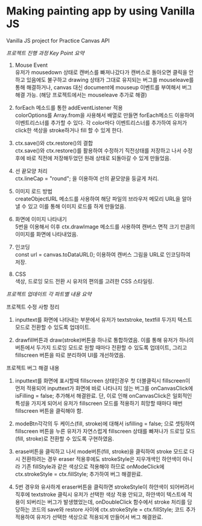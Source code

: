 # Making painting app by using Vanilla JS

Vanilla JS project for Practice Canvas API

_프로젝트 진행 과정 Key Point 요약_

1. Mouse Event
   </br>
   유저가 mousedown 상태로 캔버스를 빠져나갔다가 캔버스로 돌아오면 클릭을 안하고 있음에도 불구하고 drawing 상태가 그대로 유지되는 버그를 mouseleave를 통해 해결하거나, canvas 대신 document에 mouseup 이벤트를 부여해서 버그 해결 가능. (해당 프로젝트에서는 mouseleave 추가로 해결)

2. forEach 메소드를 통한 addEventListener 적용
   </br>
   colorOptions를 Array.from을 사용해서 배열로 만들면 forEach메소드 이용하여 이벤트리스너를 추가할 수 있다. 각 color마다 이벤트리스너를 추가하여 유저가 click한 색상을 stroke하거나 fill 할 수 있게 한다.

3. ctx.save()와 ctx.restore()의 결합
   </br>
   ctx.save()와 ctx.restore()를 활용하여 수정하기 직전상태를 저장하고 나서 수정 후에 바로 직전에 저장해두었던 원래 상태로 되돌아갈 수 있게 만들었음.

4. 선 끝모양 처리
   </br>
   ctx.lineCap = "round"; 을 이용하여 선의 끝모양을 둥글게 처리.

5. 이미지 로드 방법
   </br>
   createObjectURL 메소드를 사용하여 해당 파일의 브라우저 메모리 URL을 알아낼 수 있고 이를 통해 이미지 로드를 하게 만들었음.

6. 화면에 이미지 나타내기
   </br>
   5번을 이용해서 이후 ctx.drawImage 메소드를 사용하여 캔버스 면적 크기 만큼의 이미지를 화면에 나타내었음.

7. 인코딩
   </br>
   const url = canvas.toDataURL(); 이용하여 캔버스 그림을 URL로 인코딩하여 저장.

8. CSS
   </br>
   색상, 드로잉 모드 전환 시 유저의 편의를 고려한 CSS 스타일링.

_프로젝트 업데이트 각 파트별 내용 요약_

프로젝트 수정 사항 정리

1. inputtext를 화면에 나타내는 부분에서 유저가 textstroke, textfill 두가지 텍스트 모드로 전환할 수 있도록 업데이트.

2. drawfill버튼과 draw(stroke)버튼을 하나로 통합하였음. 이를 통해 유저가 하나의 버튼에서 두가지 드로잉 모드로 원할 때마다 전환할 수 있도록 업데이트, 그리고 fillscreen 버튼을 따로 분리하여 UI를 개선하였음.

프로젝트 버그 해결 내용

1. inputtext를 화면에 표시할때 fillscreen 상태인경우 첫 더블클릭시 fillscreen이 먼저 적용되어 inputtext가 화면에 바로 나타나지 않는 버그를 onCanvasClick에 isFilling = false; 추가해서 해결완료. 단, 이로 인해 onCanvasClick은 일회적인 특성을 가지게 되어서 유저가 fillscreen 모드를 적용하기 희망할 때마다 매번 fillscreen 버튼을 클릭해야 함.

2. modeBtn각각의 두 케이스(fill, stroke)에 대해서 isfilling = false; 으로 셋팅하여 fillscreen 버튼을 누른 유저가 자연스럽게 fillscreen 상태를 빠져나가 드로잉 모드(fill, stroke)로 전환할 수 있도록 구현하였음.

3. erase버튼을 클릭하고 나서 mode버튼(fill, stroke)을 클릭하여 stroke 모드로 다시 전환하려는 경우 eraser 적용후에도 strokeStyle은 지우개색인 하얀색이 아니라 기존 fillStyle과 같은 색상으로 적용해야 하므로 onModeClick에 ctx.strokeStyle = ctx.fillStyle; 추가하여 버그 해결완료.

4. 5번 경우와 유사하게 eraser버튼을 클릭하면 strokeStyle이 하얀색이 되어버려서 직후에 textstroke 클릭시 유저가 선택한 색상 적용 안되고, 하얀색이 텍스트에 적용이 되버리는 버그가 발생했었는데, onDoubleClick 함수에서 stroke 처리를 담당하는 코드의 save와 restore 사이에 ctx.strokeStyle = ctx.fillStyle; 코드 추가 적용하여 유저가 선택한 색상으로 적용되게 만들어서 버그 해결완료.
